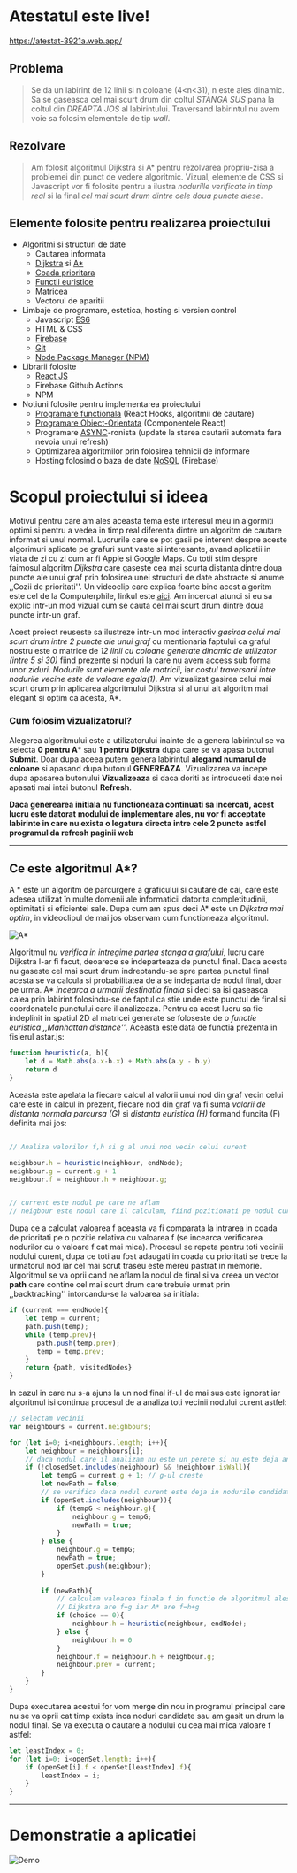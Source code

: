 # Atestatul este live!

https://atestat-3921a.web.app/

## Problema 
> Se da un labirint de 12 linii si n coloane (4<n<31), n este ales dinamic. Sa se gaseasca cel mai scurt drum din coltul _STANGA SUS_ pana la coltul din _DREAPTA JOS_ al labirintului. Traversand labirintul nu avem voie sa folosim elementele de tip _wall_. 

## Rezolvare
> Am folosit algoritmul Dijkstra si A* pentru rezolvarea propriu-zisa a problemei din punct de vedere algoritmic. Vizual, elemente de CSS si Javascript vor fi folosite pentru a ilustra _nodurille verificate in timp real_ si la final _cel mai scurt drum dintre cele doua puncte alese_.

## Elemente folosite pentru realizarea proiectului
* Algoritmi si structuri de date
  * Cautarea informata
  * [Dijkstra](https://ro.wikipedia.org/wiki/Algoritmul_lui_Dijkstra) si [A*](https://en.wikipedia.org/wiki/A*_search_algorithm)
  * [Coada prioritara](https://en.wikipedia.org/wiki/Priority_queue)
  * [Functii euristice](http://software.ucv.ro/~cbadica/ai/cap6.pdf)
  * Matricea
  * Vectorul de aparitii
* Limbaje de programare, estetica, hosting si version control
  * Javascript [ES6](https://www.w3schools.com/js/js_es6.asp)
  * HTML & CSS
  * [Firebase](https://en.wikipedia.org/wiki/Firebase)
  * [Git](https://ro.wikipedia.org/wiki/Git)
  * [Node Package Manager (NPM)](https://en.wikipedia.org/wiki/Npm_(software))
* Librarii folosite
  * [React JS](https://reactjs.org/)
  * Firebase Github Actions
  * NPM
* Notiuni folosite pentru implementarea proiectului
  * [Programare functionala](https://ro.wikipedia.org/wiki/Programare_func%C8%9Bional%C4%83) (React Hooks, algoritmii de cautare)
  * [Programare Obiect-Orientata](https://ro.wikipedia.org/wiki/Programare_orientat%C4%83_pe_obiecte) (Componentele React)
  * Programare [ASYNC](https://en.wikipedia.org/wiki/Asynchrony_(computer_programming))-ronista (update la starea cautarii automata fara nevoia unui refresh)
  * Optimizarea algoritmilor prin folosirea tehnicii de informare 
  * Hosting folosind o baza de date [NoSQL](https://en.wikipedia.org/wiki/NoSQL) (Firebase)


# Scopul proiectului si ideea 

Motivul pentru care am ales aceasta tema este interesul meu in algormiti optimi si pentru a vedea in timp real diferenta dintre un algoritm de cautare informat si unul normal.
Lucrurile care se pot gasii pe interent despre aceste algorimuri aplicate pe grafuri sunt vaste si interesante, avand aplicatii in viata de zi cu zi cum ar fi Apple si Google Maps. Cu totii stim despre faimosul algoritm _Dijkstra_ care gaseste cea mai scurta distanta dintre doua puncte ale unui graf prin folosirea unei structuri de date abstracte si anume ,,Cozii de prioritati''. Un videoclip care explica foarte bine acest algoritm este cel de la Computerphile, linkul este [aici](https://www.youtube.com/watch?v=GazC3A4OQTE). Am incercat atunci si eu sa explic intr-un mod vizual cum se cauta cel mai scurt drum dintre doua puncte intr-un graf.

Acest proiect reuseste sa ilustreze intr-un mod interactiv _gasirea celui mai scurt drum intre 2 puncte ale unui graf_ cu mentionaria faptului ca graful nostru este o matrice de _12 linii cu coloane generate dinamic de utilizator (intre 5 si 30)_ fiind prezente si noduri la care nu avem access sub forma unor _ziduri_. _Nodurile sunt elemente ale matricii_, iar _costul traversarii intre nodurile vecine este de valoare egala(1)_. Am vizualizat gasirea celui mai scurt drum prin aplicarea algoritmului Dijkstra si al unui alt algoritm mai elegant si optim ca acesta, A*. 

### Cum folosim vizualizatorul?
Alegerea algoritmului este a utilizatorului inainte de a genera labirintul se va selecta **0 pentru A*** sau **1 pentru Dijkstra** dupa care se va apasa butonul **Submit**. Doar dupa aceea putem genera labirintul **alegand numarul de coloane** si apasand dupa butonul **GENEREAZA**. Vizualizarea va incepe dupa apasarea butonului **Vizualizeaza** si daca doriti as introduceti date noi apasati mai intai butonul **Refresh**.

__Daca generearea initiala nu functioneaza **continuati sa incercati**, acest lucru este datorat modului de implementare ales, nu vor fi acceptate labirinte in care nu exista o legatura directa intre cele 2 puncte astfel programul da refresh paginii web__ 


***
Ce este algoritmul A*?
---
A * este un algoritm de parcurgere a graficului si cautare de cai, care este adesea utilizat în multe domenii ale informaticii datorita completitudinii, optimitatii si eficientei sale. Dupa cum am spus deci A* este un _Dijkstra mai optim_, in videoclipul de mai jos observam cum functioneaza algoritmul.

![A*](https://upload.wikimedia.org/wikipedia/commons/9/98/AstarExampleEn.gif)

Algoritmul _nu verifica in intregime partea stanga a grafului_, lucru care Dijkstra l-ar fi facut, deoarece se indeparteaza de punctul final. Daca acesta nu gaseste cel mai scurt drum indreptandu-se spre partea punctul final acesta se va calcula si probabilitatea de a se indeparta de nodul final, doar pe urma. A* _incearca a urmarii destinatia finala_ si deci sa isi gaseasca calea prin labirint folosindu-se de faptul ca stie unde este punctul de final si coordonatele punctului care il analizeaza. Pentru ca acest lucru sa fie indeplinit in spatiul 2D al matricei generate se foloseste de o _functie euristica ,,Manhattan distance''_. Aceasta este data de functia prezenta in fisierul astar.js: 

```JavaScript
function heuristic(a, b){
    let d = Math.abs(a.x-b.x) + Math.abs(a.y - b.y)
    return d
}
```

Aceasta este apelata la fiecare calcul al valorii unui nod din graf vecin celui care este in calcul in prezent, fiecare nod din graf va fi suma _valorii de distanta normala parcursa (G)_ si _distanta euristica (H)_ formand funcita (F) definita mai jos:

```JavaScript

// Analiza valorilor f,h si g al unui nod vecin celui curent

neighbour.h = heuristic(neighbour, endNode);
neighbour.g = current.g + 1
neighbour.f = neighbour.h + neighbour.g;


// current este nodul pe care ne aflam
// neigbour este nodul care il calculam, fiind pozitionati pe nodul current

```
Dupa ce a calculat valoarea f aceasta va fi comparata la intrarea in coada de prioritati pe o pozitie relativa cu valoarea f (se incearca verificarea nodurilor cu o valoare f cat mai mica). Procesul se repeta pentru toti vecinii nodului curent, dupa ce toti au fost adaugati in coada cu prioritati se trece la urmatorul nod iar cel mai scrut traseu este mereu pastrat in memorie. Algoritmul se va oprii cand ne aflam la nodul de final si va creea un vector __path__ care contine cel mai scurt drum care trebuie urmat prin ,,backtracking'' intorcandu-se la valoarea sa initiala:

```JavaScript
if (current === endNode){
    let temp = current;
    path.push(temp);
    while (temp.prev){
       path.push(temp.prev);
       temp = temp.prev;
    }
    return {path, visitedNodes}
}
```

In cazul in care nu s-a ajuns la un nod final if-ul de mai sus este ignorat iar algoritmul isi continua procesul de a analiza toti vecinii nodului curent astfel:
```JavaScript
// selectam vecinii
var neighbours = current.neighbours;

for (let i=0; i<neighbours.length; i++){
    let neighbour = neighbours[i];
    // daca nodul care il analizam nu este un perete si nu este deja analizat continuam
    if (!closedSet.includes(neighbour) && !neighbour.isWall){
        let tempG = current.g + 1; // g-ul creste
        let newPath = false;
        // se verifica daca nodul curent este deja in nodurile candidate pentru a fi cel mai scurt drum
        if (openSet.includes(neighbour)){
            if (tempG < neighbour.g){
                neighbour.g = tempG;
                newPath = true;
            } 
        } else {
            neighbour.g = tempG;
            newPath = true; 
            openSet.push(neighbour);
        }
        
        if (newPath){
            // calculam valoarea finala f in functie de algoritmul ales
            // Dijkstra are f=g iar A* are f=h+g
            if (choice == 0){
                neighbour.h = heuristic(neighbour, endNode);
            } else {
                neighbour.h = 0
            }
            neighbour.f = neighbour.h + neighbour.g;
            neighbour.prev = current;
        }
    }
}

```
Dupa executarea acestui for vom merge din nou in programul principal care nu se va oprii cat timp exista inca noduri candidate sau am gasit un drum la nodul final. Se va executa o cautare a nodului cu cea mai mica valoare f astfel:
```JavaScript
let leastIndex = 0;
for (let i=0; i<openSet.length; i++){
    if (openSet[i].f < openSet[leastIndex].f){
        leastIndex = i;
    }
}
```

***


# Demonstratie a aplicatiei
![Demo](https://user-images.githubusercontent.com/63779353/137626930-840d7a8b-1068-46c9-860e-2fb1b81a609b.gif)

